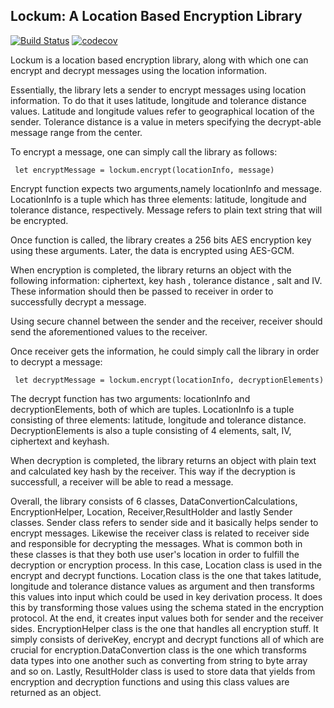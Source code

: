 ## Lockum: A Location Based Encryption Library

[![Build Status](https://travis-ci.org/disy/lockum.svg?branch=master)](https://travis-ci.org/disy/lockum)
[![codecov](https://codecov.io/gh/disy/lockum/branch/master/graph/badge.svg)](https://codecov.io/gh/disy/lockum)

Lockum is a location based encryption library, along with which one can encrypt and decrypt messages using the location information.

Essentially, the library lets a sender to encrypt messages using location information. To do that it uses latitude, longitude and tolerance distance values. Latitude and longitude values refer to geographical location of the sender. Tolerance distance is a value in meters specifying the decrypt-able message range from the center.

To encrypt a message, one can simply call the library as follows:

```
 let encryptMessage = lockum.encrypt(locationInfo, message)
 ```

 Encrypt function expects two arguments,namely locationInfo and message. LocationInfo is a tuple which has three elements: latitude, longitude and tolerance distance, respectively. Message refers to plain text string that will be encrypted.

 Once function is called, the library creates a 256 bits AES encryption key using these arguments. Later, the data is encrypted using AES-GCM.

 When encryption is completed, the library returns an object with the following information: ciphertext, key hash , tolerance distance , salt and IV. These information should then be passed to receiver in order to successfully decrypt a message.

Using secure channel between the sender and the receiver, receiver should send the aforementioned values to the receiver.

Once receiver gets the information, he could simply call the library in order to decrypt a message:

```
 let decryptMessage = lockum.encrypt(locationInfo, decryptionElements)
 ```

 The decrypt function has two arguments: locationInfo and decryptionElements, both of which are tuples.
LocationInfo is a tuple consisting of three elements: latitude, longitude and tolerance distance. DecryptionElements is also a tuple consisting of 4 elements, salt, IV, ciphertext and keyhash.

When decryption is completed, the library returns an object with plain text and calculated key hash by the receiver. This way if the decryption is successfull, a receiver will be able to read a message.

Overall, the library consists of 6 classes, DataConvertionCalculations, EncryptionHelper, Location, Receiver,ResultHolder and lastly Sender classes. Sender class refers to sender side and it basically helps sender to encrypt messages. Likewise the receiver class is related to receiver side and responsible for decrypting the messages. What is common both in these classes is  that they both use user's location in order to fulfill the decryption or encryption process. In this case, Location class is used in the encrypt and decrypt functions. Location class is the one that takes latitude, longitude and tolerance distance values as argument and then transforms this values into input which could be used  in key derivation process. It does this by transforming those values using the schema stated in the encryption protocol. At the end, it creates input values both for sender and the receiver sides. EncryptionHelper class is the one that handles all encryption stuff. It simply consists of deriveKey, encrypt and decrypt functions all of which are crucial for encryption.DataConvertion class is the one which transforms data types into one another such as converting from string to byte array and so on. Lastly, ResultHolder class is used to store data that yields from encryption and decryption functions and using this class values are returned as an object.

